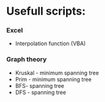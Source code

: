 # Usefull scripts:

### Excel
- Interpolation function (VBA)

### Graph theory
- Kruskal - minimum spanning tree
- Prim - minimum spanning tree
- BFS- spanning tree
- DFS - spanning tree
